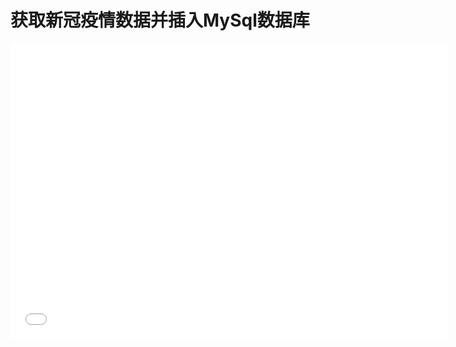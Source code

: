 # 获取新冠疫情数据并插入MySql数据库

<iframe src="//player.bilibili.com/player.html?aid=289107241&bvid=BV1af4y1r7BP&cid=293885105&page=1" scrolling="no" border="0" frameborder="no" framespacing="0" allowfullscreen="true"  width="700px" height="472px"> </iframe>
